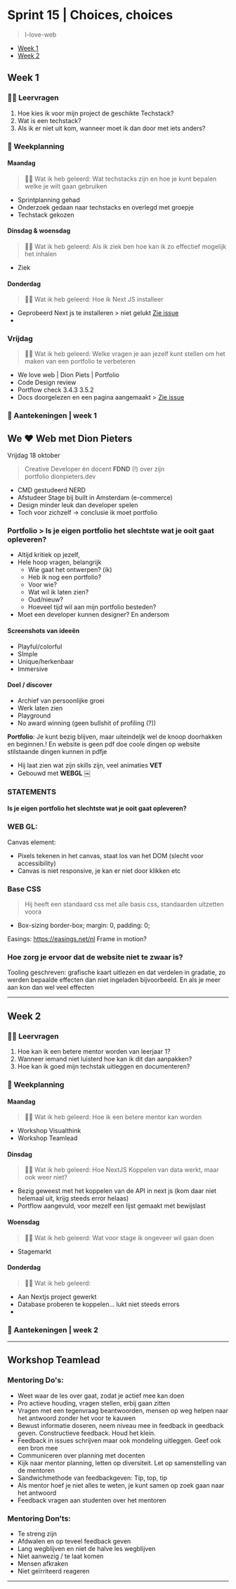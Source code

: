 # Sprint 15 | Choices, choices
> I-love-web

- [Week 1](https://github.com/Lmikkers/i-love-web/blob/main/sprint-15.md#week-1)
- [Week 2](https://github.com/Lmikkers/i-love-web/blob/main/sprint-15.md#week-2)

## Week 1 

### 👩‍🎓 Leervragen
1. Hoe kies ik voor mijn project de geschikte Techstack?
2. Wat is een techstack?
3. Als ik er niet uit kom, wanneer moet ik dan door met iets anders?

### 📅 Weekplanning
#### Maandag
> 👩‍🎓 Wat ik heb geleerd: Wat techstacks zijn en hoe je kunt bepalen welke je wilt gaan gebruiken
- Sprintplanning gehad
- Onderzoek gedaan naar techstacks en overlegd met groepje 
- Techstack gekozen

#### Dinsdag & woensdag
> 👩‍🎓 Wat ik heb geleerd: Als ik ziek ben hoe kan ik zo effectief mogelijk het inhalen
- Ziek

#### Donderdag
> 👩‍🎓 Wat ik heb geleerd: Hoe ik Next JS installeer
- Geprobeerd Next js te installeren > niet gelukt [Zie issue]()
-
### Vrijdag
> 👩‍🎓 Wat ik heb geleerd: Welke vragen je aan jezelf kunt stellen om het maken van een portfolio te verbeteren
- We love web | Dion Piets | Portfolio
- Code Design review
- Portflow check 3.4.3 3.5.2
- Docs doorgelezen en een pagina aangemaakt > [Zie issue]()

### 📝 Aantekeningen | week 1

## We ❤️ Web met Dion Pieters
Vrijdag 18 oktober

> Creative Developer én docent **FDND** (!) over zijn portfolio dionpieters.dev

- CMD gestudeerd NERD
- Afstudeer Stage bij built in Amsterdam (e-commerce)
- Design minder leuk dan developer spelen
- Toch voor zichzelf -> conclusie ik moet portfolio

### Portfolio > Is je eigen portfolio het slechtste wat je ooit gaat opleveren?
- Altijd kritiek op jezelf,
- Hele hoop vragen, belangrijk
    - Wie gaat het ontwerpen? (ik)
    - Heb ik nog een portfolio?
    - Voor wie? 
    - Wat wil ik laten zien?
    - Oud/nieuw?
    - Hoeveel tijd wil aan mijn portfolio besteden?
- Moet een developer kunnen designer? En andersom

#### Screenshots van ideeën

- Playful/colorful
- SImple
- Unique/herkenbaar
- Immersive

#### Doel / discover
- Archief van persoonlijke groei
- Werk laten zien
- Playground
- No award winning (geen bullshit of profiling (?))

**Portfolio**: Je kunt bezig blijven, maar uiteindeljk wel de knoop doorhakken en beginnen.!
En website is geen pdf doe coole dingen op website stilstaande dingen kunnen in pdfje

- Hij laat zien wat zijn skills zijn, veel animaties **VET**
- Gebouwd met **WEBGL**
￼

### STATEMENTS
####  Is je eigen portfolio het slechtste wat je ooit gaat opleveren?

### WEB GL:
Canvas element: 
- Pixels tekenen in het canvas, staat los van het DOM (slecht voor accessibility)
- Canvas is niet responsive, je kan er niet door klikken etc

### Base CSS
> Hij heeft een standaard css met alle basis css, standaarden uitzetten voora
- Box-sizing border-box; margin: 0, padding: 0;

Easings:  https://easings.net/nl
Frame in motion?

### Hoe zorg je ervoor dat de website niet te zwaar is?
Tooling geschreven: grafische kaart uitlezen en dat verdelen in gradatie, zo werden bepaalde effecten dan niet ingeladen bijvoorbeeld. En als je meer aan kon dan wel veel effecten



***


## Week 2 

### 👩‍🎓 Leervragen
1. Hoe kan ik een betere mentor worden van leerjaar 1?
2. Wanneer iemand niet luisterd hoe kan ik dit dan aanpakken?
3. Hoe kan ik goed mijn techstak uitleggen en documenteren?

### 📅 Weekplanning
#### Maandag
> 👩‍🎓 Wat ik heb geleerd: Hoe ik een betere mentor kan worden
- Workshop Visualthink
- Workshop Teamlead

#### Dinsdag
> 👩‍🎓 Wat ik heb geleerd: Hoe NextJS Koppelen van data werkt, maar ook weer niet?
- Bezig geweest met het koppelen van de API in next js (kom daar niet helemaal uit, krijg steeds error helaas)
- Portflow aangevuld, voor mezelf een lijst gemaakt met bewijslast

#### Woensdag
> 👩‍🎓 Wat ik heb geleerd: Wat voor stage ik ongeveer wil gaan doen
- Stagemarkt

#### Donderdag
> 👩‍🎓 Wat ik heb geleerd:
- Aan Nextjs project gewerkt
- Database proberen te koppelen... lukt niet steeds errors
- 
### 📝 Aantekeningen | week 2

***
## Workshop Teamlead
### Mentoring Do's:

- Weet waar de les over gaat, zodat je actief mee kan doen
- Pro actieve houding, vragen stellen, erbij gaan zitten
- Vragen met een tegenvraag beantwoorden, mensen op weg helpen naar het antwoord zonder het voor te kauwen
- Bewust informatie doseren, neem niveau mee in feedback in geedback geven. Constructieve feedback. Houd het klein.
- Feedback in issues schrijven maar ook mondeling uitleggen. Geef ook een bron mee
- Communiceren over planning met docenten
- Kijk naar mentor planning, letten op diversiteit. Let op samenstelling van de mentoren
- Sandwichmethode van feedbackgeven: Tip, top, tip
- Als mentor hoef je niet alles te weten, je kunt samen op zoek gaan naar het antwoord
- Feedback vragen aan studenten over het mentoren

### Mentoring Don'ts:

- Te streng zijn
- Afdwalen en op teveel feedback geven
- Lang wegblijven en niet de halve les wegblijven
- Niet aanwezig / te laat komen
- Mensen afkraken
- Niet geïrriteerd reageren

***
